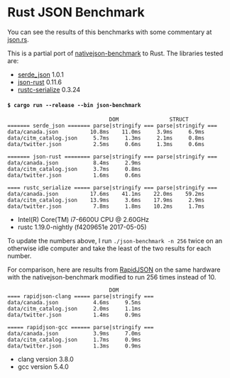 # Rust JSON Benchmark

You can see the results of this benchmarks with some commentary at [json.rs](http://json.rs).

This is a partial port of
[nativejson-benchmark](https://github.com/miloyip/nativejson-benchmark)
to Rust. The libraries tested are:

- [serde\_json](https://github.com/serde-rs/json) 1.0.1
- [json-rust](https://github.com/maciejhirsz/json-rust) 0.11.6
- [rustc-serialize](https://github.com/rust-lang-nursery/rustc-serialize) 0.3.24

#### `$ cargo run --release --bin json-benchmark`

```
                                DOM                STRUCT
======= serde_json ======= parse|stringify === parse|stringify ===
data/canada.json          10.8ms    11.0ms     3.9ms     6.9ms
data/citm_catalog.json     5.7ms     1.3ms     2.1ms     0.8ms
data/twitter.json          2.5ms     0.6ms     1.3ms     0.6ms

======= json-rust ======== parse|stringify === parse|stringify ===
data/canada.json           8.4ms     2.9ms
data/citm_catalog.json     3.7ms     0.8ms
data/twitter.json          1.6ms     0.6ms

==== rustc_serialize ===== parse|stringify === parse|stringify ===
data/canada.json          17.6ms    41.1ms    22.0ms    59.2ms
data/citm_catalog.json    13.9ms     3.6ms    17.9ms     2.9ms
data/twitter.json          7.8ms     1.8ms    10.2ms     1.7ms
```

- Intel(R) Core(TM) i7-6600U CPU @ 2.60GHz
- rustc 1.19.0-nightly (f4209651e 2017-05-05)

To update the numbers above, I run `./json-benchmark -n 256` twice on an
otherwise idle computer and take the least of the two results for each number.

For comparison, here are results from
[RapidJSON](https://github.com/miloyip/rapidjson) on the same hardware with the
nativejson-benchmark modified to run 256 times instead of 10.

```
                                DOM
==== rapidjson-clang ===== parse|stringify ===
data/canada.json           4.6ms     9.5ms
data/citm_catalog.json     2.0ms     1.1ms
data/twitter.json          1.4ms     0.9ms

===== rapidjson-gcc ====== parse|stringify ===
data/canada.json           3.9ms     7.0ms
data/citm_catalog.json     1.7ms     0.9ms
data/twitter.json          1.3ms     0.9ms
```

- clang version 3.8.0
- gcc version 5.4.0

